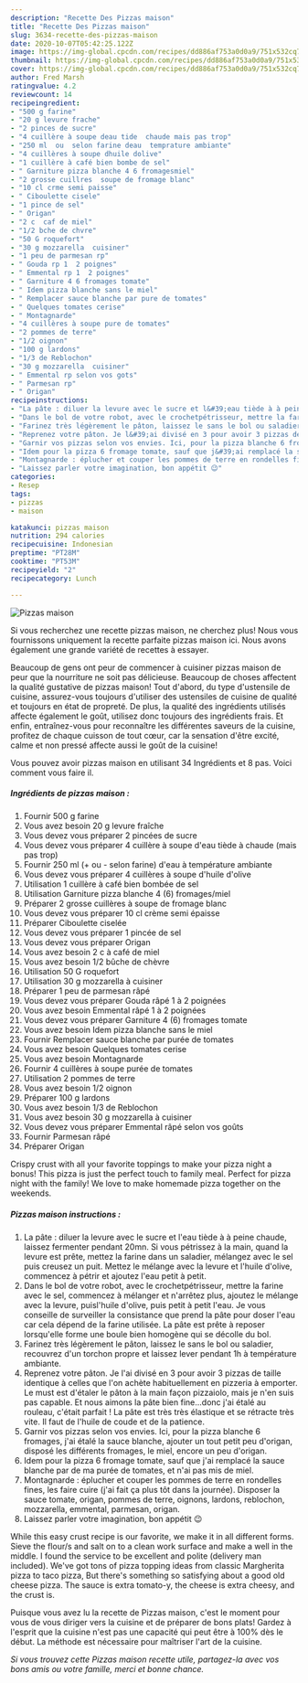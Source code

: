 ```yaml
---
description: "Recette Des Pizzas maison"
title: "Recette Des Pizzas maison"
slug: 3634-recette-des-pizzas-maison
date: 2020-10-07T05:42:25.122Z
image: https://img-global.cpcdn.com/recipes/dd886af753a0d0a9/751x532cq70/pizzas-maison-photo-principale-de-la-recette.jpg
thumbnail: https://img-global.cpcdn.com/recipes/dd886af753a0d0a9/751x532cq70/pizzas-maison-photo-principale-de-la-recette.jpg
cover: https://img-global.cpcdn.com/recipes/dd886af753a0d0a9/751x532cq70/pizzas-maison-photo-principale-de-la-recette.jpg
author: Fred Marsh
ratingvalue: 4.2
reviewcount: 14
recipeingredient:
- "500 g farine"
- "20 g levure frache"
- "2 pinces de sucre"
- "4 cuillère à soupe deau tide  chaude mais pas trop"
- "250 ml  ou  selon farine deau  temprature ambiante"
- "4 cuillères à soupe dhuile dolive"
- "1 cuillère à café bien bombe de sel"
- " Garniture pizza blanche 4 6 fromagesmiel"
- "2 grosse cuillres  soupe de fromage blanc"
- "10 cl crme semi paisse"
- " Ciboulette cisele"
- "1 pince de sel"
- " Origan"
- "2 c  caf de miel"
- "1/2 bche de chvre"
- "50 G roquefort"
- "30 g mozzarella  cuisiner"
- "1 peu de parmesan rp"
- " Gouda rp 1  2 poignes"
- " Emmental rp 1  2 poignes"
- " Garniture 4 6 fromages tomate"
- " Idem pizza blanche sans le miel"
- " Remplacer sauce blanche par pure de tomates"
- " Quelques tomates cerise"
- " Montagnarde"
- "4 cuillères à soupe pure de tomates"
- "2 pommes de terre"
- "1/2 oignon"
- "100 g lardons"
- "1/3 de Reblochon"
- "30 g mozzarella  cuisiner"
- " Emmental rp selon vos gots"
- " Parmesan rp"
- " Origan"
recipeinstructions:
- "La pâte : diluer la levure avec le sucre et l&#39;eau tiède à à peine chaude, laissez fermenter pendant 20mn. Si vous pétrissez à la main, quand la levure est prête, mettez la farine dans un saladier, mélangez avec le sel puis creusez un puit. Mettez le mélange avec la levure et l&#39;huile d&#39;olive, commencez à pétrir et ajoutez l&#39;eau petit à petit."
- "Dans le bol de votre robot, avec le crochetpétrisseur, mettre la farine avec le sel, commencez à mélanger et n&#39;arrêtez plus, ajoutez le mélange avec la levure, puisl&#39;huile d&#39;olive, puis petit à petit l&#39;eau. Je vous conseille de surveiller la consistance que prend la pâte pour doser l&#39;eau car cela dépend de la farine utilisée. La pâte est prête à reposer lorsqu&#39;elle forme une boule bien homogène qui se décolle du bol."
- "Farinez très légèrement le pâton, laissez le sans le bol ou saladier, recouvrez d&#39;un torchon propre et laissez lever pendant 1h à température ambiante."
- "Reprenez votre pâton. Je l&#39;ai divisé en 3 pour avoir 3 pizzas de taille identique à celles que l&#39;on achète habituellement en pizzeria à emporter. Le must est d&#39;étaler le pâton à la main façon pizzaiolo, mais je n&#39;en suis pas capable. Et nous aimons la pâte bien fine...donc j&#39;ai étalé au rouleau, c&#39;était parfait ! La pâte est très très élastique et se rétracte très vite. Il faut de l&#39;huile de coude et de la patience."
- "Garnir vos pizzas selon vos envies. Ici, pour la pizza blanche 6 fromages, j&#39;ai étalé la sauce blanche, ajouter un tout petit peu d&#39;origan, disposé les différents fromages, le miel, encore un peu d&#39;origan."
- "Idem pour la pizza 6 fromage tomate, sauf que j&#39;ai remplacé la sauce blanche par de ma purée de tomates, et n&#39;ai pas mis de miel."
- "Montagnarde : éplucher et couper les pommes de terre en rondelles fines, les faire cuire (j&#39;ai fait ça plus tôt dans la journée). Disposer la sauce tomate, origan, pommes de terre, oignons, lardons, reblochon, mozzarella, emmental, parmesan, origan."
- "Laissez parler votre imagination, bon appétit 😉"
categories:
- Resep
tags:
- pizzas
- maison

katakunci: pizzas maison 
nutrition: 294 calories
recipecuisine: Indonesian
preptime: "PT28M"
cooktime: "PT53M"
recipeyield: "2"
recipecategory: Lunch

---
```



![Pizzas maison](https://img-global.cpcdn.com/recipes/dd886af753a0d0a9/751x532cq70/pizzas-maison-photo-principale-de-la-recette.jpg)

Si vous recherchez une recette pizzas maison, ne cherchez plus! Nous vous fournissons uniquement la recette parfaite pizzas maison ici. Nous avons également une grande variété de recettes à essayer.

Beaucoup de gens ont peur de commencer à cuisiner pizzas maison de peur que la nourriture ne soit pas délicieuse. Beaucoup de choses affectent la qualité gustative de pizzas maison! Tout d'abord, du type d'ustensile de cuisine, assurez-vous toujours d'utiliser des ustensiles de cuisine de qualité et toujours en état de propreté. De plus, la qualité des ingrédients utilisés affecte également le goût, utilisez donc toujours des ingrédients frais. Et enfin, entraînez-vous pour reconnaître les différentes saveurs de la cuisine, profitez de chaque cuisson de tout cœur, car la sensation d'être excité, calme et non pressé affecte aussi le goût de la cuisine!

<!--inarticleads1-->

Vous pouvez avoir pizzas maison en utilisant 34 Ingrédients et 8 pas. Voici comment vous faire il.

##### Ingrédients de pizzas maison :

1. Fournir 500 g farine
1. Vous avez besoin 20 g levure fraîche
1. Vous devez vous préparer 2 pincées de sucre
1. Vous devez vous préparer 4 cuillère à soupe d&#39;eau tiède à chaude (mais pas trop)
1. Fournir 250 ml (+ ou - selon farine) d&#39;eau à température ambiante
1. Vous devez vous préparer 4 cuillères à soupe d&#39;huile d&#39;olive
1. Utilisation 1 cuillère à café bien bombée de sel
1. Utilisation  Garniture pizza blanche 4 (6) fromages/miel
1. Préparer 2 grosse cuillères à soupe de fromage blanc
1. Vous devez vous préparer 10 cl crème semi épaisse
1. Préparer  Ciboulette ciselée
1. Vous devez vous préparer 1 pincée de sel
1. Vous devez vous préparer  Origan
1. Vous avez besoin 2 c à café de miel
1. Vous avez besoin 1/2 bûche de chèvre
1. Utilisation 50 G roquefort
1. Utilisation 30 g mozzarella à cuisiner
1. Préparer 1 peu de parmesan râpé
1. Vous devez vous préparer  Gouda râpé 1 à 2 poignées
1. Vous avez besoin  Emmental râpé 1 à 2 poignées
1. Vous devez vous préparer  Garniture 4 (6) fromages tomate
1. Vous avez besoin  Idem pizza blanche sans le miel
1. Fournir  Remplacer sauce blanche par purée de tomates
1. Vous avez besoin  Quelques tomates cerise
1. Vous avez besoin  Montagnarde
1. Fournir 4 cuillères à soupe purée de tomates
1. Utilisation 2 pommes de terre
1. Vous avez besoin 1/2 oignon
1. Préparer 100 g lardons
1. Vous avez besoin 1/3 de Reblochon
1. Vous avez besoin 30 g mozzarella à cuisiner
1. Vous devez vous préparer  Emmental râpé selon vos goûts
1. Fournir  Parmesan râpé
1. Préparer  Origan


Crispy crust with all your favorite toppings to make your pizza night a bonus! This pizza is just the perfect touch to family meal. Perfect for pizza night with the family! We love to make homemade pizza together on the weekends. 

<!--inarticleads2-->

##### Pizzas maison instructions :

1. La pâte : diluer la levure avec le sucre et l&#39;eau tiède à à peine chaude, laissez fermenter pendant 20mn. Si vous pétrissez à la main, quand la levure est prête, mettez la farine dans un saladier, mélangez avec le sel puis creusez un puit. Mettez le mélange avec la levure et l&#39;huile d&#39;olive, commencez à pétrir et ajoutez l&#39;eau petit à petit.
1. Dans le bol de votre robot, avec le crochetpétrisseur, mettre la farine avec le sel, commencez à mélanger et n&#39;arrêtez plus, ajoutez le mélange avec la levure, puisl&#39;huile d&#39;olive, puis petit à petit l&#39;eau. Je vous conseille de surveiller la consistance que prend la pâte pour doser l&#39;eau car cela dépend de la farine utilisée. La pâte est prête à reposer lorsqu&#39;elle forme une boule bien homogène qui se décolle du bol.
1. Farinez très légèrement le pâton, laissez le sans le bol ou saladier, recouvrez d&#39;un torchon propre et laissez lever pendant 1h à température ambiante.
1. Reprenez votre pâton. Je l&#39;ai divisé en 3 pour avoir 3 pizzas de taille identique à celles que l&#39;on achète habituellement en pizzeria à emporter. Le must est d&#39;étaler le pâton à la main façon pizzaiolo, mais je n&#39;en suis pas capable. Et nous aimons la pâte bien fine...donc j&#39;ai étalé au rouleau, c&#39;était parfait ! La pâte est très très élastique et se rétracte très vite. Il faut de l&#39;huile de coude et de la patience.
1. Garnir vos pizzas selon vos envies. Ici, pour la pizza blanche 6 fromages, j&#39;ai étalé la sauce blanche, ajouter un tout petit peu d&#39;origan, disposé les différents fromages, le miel, encore un peu d&#39;origan.
1. Idem pour la pizza 6 fromage tomate, sauf que j&#39;ai remplacé la sauce blanche par de ma purée de tomates, et n&#39;ai pas mis de miel.
1. Montagnarde : éplucher et couper les pommes de terre en rondelles fines, les faire cuire (j&#39;ai fait ça plus tôt dans la journée). Disposer la sauce tomate, origan, pommes de terre, oignons, lardons, reblochon, mozzarella, emmental, parmesan, origan.
1. Laissez parler votre imagination, bon appétit 😉


While this easy crust recipe is our favorite, we make it in all different forms. Sieve the flour/s and salt on to a clean work surface and make a well in the middle. I found the service to be excellent and polite (delivery man included). We&#39;ve got tons of pizza topping ideas from classic Margherita pizza to taco pizza, But there&#39;s something so satisfying about a good old cheese pizza. The sauce is extra tomato-y, the cheese is extra cheesy, and the crust is. 

<!--inarticleads1-->

<p>
Puisque vous avez lu la recette de Pizzas maison, c'est le moment pour vous de vous diriger vers la cuisine et de préparer de bons plats! Gardez à l'esprit que la cuisine n'est pas une capacité qui peut être à 100% dès le début. La méthode est nécessaire pour maîtriser l'art de la cuisine.
</p>

<p>
<i>Si vous trouvez cette Pizzas maison recette utile, partagez-la avec vos bons amis ou votre famille, merci et bonne chance.</i>
</p>
